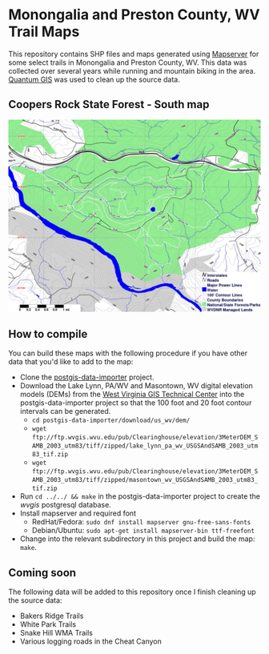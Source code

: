 # Monongalia and Preston County, WV Trail Maps

This repository contains SHP files and maps generated using
[Mapserver](http://mapserver.org/) for some select trails in Monongalia
and Preston County, WV. This data was collected over several years while
running and mountain biking in the area. [Quantum GIS](qgis.org) was
used to clean up the source data.


## Coopers Rock State Forest - South map

![Coopers Rock South Map](coopers-rock-state-forest/coopers-rock-south-map.jpg?raw=1 "Coopers Rock South Map")


## How to compile

You can build these maps with the following procedure if you have other
data that you'd like to add to the map:

* Clone the [postgis-data-importer](https://github.com/masneyb/postgis-data-importer)
  project.
* Download the Lake Lynn, PA/WV and Masontown, WV digital elevation models (DEMs) from
  the [West Virginia GIS Technical Center](http://wvgis.wvu.edu/) into the
  postgis-data-importer project so that the 100 foot and 20 foot contour intervals
  can be generated.
  - `cd postgis-data-importer/download/us_wv/dem/`
  - `wget ftp://ftp.wvgis.wvu.edu/pub/Clearinghouse/elevation/3MeterDEM_SAMB_2003_utm83/tiff/zipped/lake_lynn_pa_wv_USGSAndSAMB_2003_utm83_tif.zip`
  - `wget ftp://ftp.wvgis.wvu.edu/pub/Clearinghouse/elevation/3MeterDEM_SAMB_2003_utm83/tiff/zipped/masontown_wv_USGSAndSAMB_2003_utm83_tif.zip`
* Run `cd ../../ && make` in the postgis-data-importer project to create the _wvgis_
  postgresql database.
* Install mapserver and required font
  - RedHat/Fedora: `sudo dnf install mapserver gnu-free-sans-fonts`
  - Debian/Ubuntu: `sudo apt-get install mapserver-bin ttf-freefont`
* Change into the relevant subdirectory in this project and build the map:
  `make`.


## Coming soon

The following data will be added to this repository once I finish cleaning up
the source data:

- Bakers Ridge Trails
- White Park Trails
- Snake Hill WMA Trails
- Various logging roads in the Cheat Canyon

